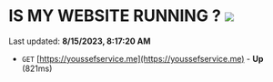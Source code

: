 # IS MY WEBSITE RUNNING ? [![](https://img.shields.io/static/v1?label=Sponsor&message=%E2%9D%A4&logo=GitHub&color=%23fe8e86)](https://github.com/sponsors/<username>)

Last updated: **8/15/2023, 8:17:20 AM**

- `GET` [https://youssefservice.me](https://youssefservice.me) - **Up** (821ms)
